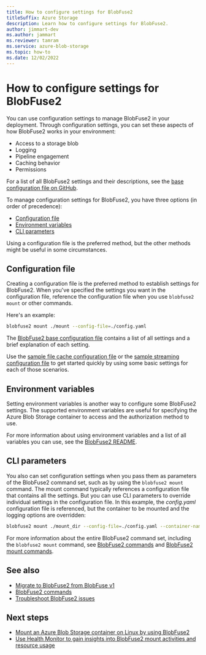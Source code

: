 ```yaml
---
title: How to configure settings for BlobFuse2
titleSuffix: Azure Storage
description: Learn how to configure settings for BlobFuse2.
author: jimmart-dev
ms.author: jammart
ms.reviewer: tamram
ms.service: azure-blob-storage
ms.topic: how-to
ms.date: 12/02/2022
---
```


# How to configure settings for BlobFuse2

You can use configuration settings to manage BlobFuse2 in your deployment. Through configuration settings, you can set these aspects of how BlobFuse2 works in your environment:

- Access to a storage blob
- Logging
- Pipeline engagement
- Caching behavior
- Permissions

For a list of all BlobFuse2 settings and their descriptions, see the [base configuration file on GitHub](https://github.com/Azure/azure-storage-fuse/blob/main/setup/baseConfig.yaml).

To manage configuration settings for BlobFuse2, you have three options (in order of precedence):

- [Configuration file](#configuration-file)
- [Environment variables](#environment-variables)
- [CLI parameters](#cli-parameters)

Using a configuration file is the preferred method, but the other methods might be useful in some circumstances.

## Configuration file

Creating a configuration file is the preferred method to establish settings for BlobFuse2. When you've specified the settings you want in the configuration file, reference the configuration file when you use `blobfuse2 mount` or other commands. 

Here's an example:

````bash
blobfuse2 mount ./mount --config-file=./config.yaml
````

The [BlobFuse2 base configuration file](https://github.com/Azure/azure-storage-fuse/blob/main/setup/baseConfig.yaml) contains a list of all settings and a brief explanation of each setting.

Use the [sample file cache configuration file](https://github.com/Azure/azure-storage-fuse/blob/main/sampleFileCacheConfig.yaml) or the [sample streaming configuration file](https://github.com/Azure/azure-storage-fuse/blob/main/sampleStreamingConfig.yaml) to get started quickly by using some basic settings for each of those scenarios.

## Environment variables

Setting environment variables is another way to configure some BlobFuse2 settings. The supported environment variables are useful for specifying the Azure Blob Storage container to access and the authorization method to use.

For more information about using environment variables and a list of all variables you can use, see the [BlobFuse2 README](https://github.com/Azure/azure-storage-fuse/tree/main#environment-variables).

## CLI parameters

You also can set configuration settings when you pass them as parameters of the BlobFuse2 command set, such as by using the `blobfuse2 mount` command. The mount command typically references a configuration file that contains all the settings. But you can use CLI parameters to override individual settings in the configuration file. In this example, the *config.yaml* configuration file is referenced, but the container to be mounted and the logging options are overridden:

```bash
blobfuse2 mount ./mount_dir --config-file=./config.yaml --container-name=blobfuse2b --log-level=log_debug --log-file-path=./bobfuse2b.log
```

For more information about the entire BlobFuse2 command set, including the `blobfuse2 mount` command, see [BlobFuse2 commands](blobfuse2-commands.md) and [BlobFuse2 mount commands](blobfuse2-commands-mount.md).

## See also

- [Migrate to BlobFuse2 from BlobFuse v1](https://github.com/Azure/azure-storage-fuse/blob/main/MIGRATION.md)
- [BlobFuse2 commands](blobfuse2-commands.md)
- [Troubleshoot BlobFuse2 issues](blobfuse2-troubleshooting.md)

## Next steps

- [Mount an Azure Blob Storage container on Linux by using BlobFuse2](blobfuse2-how-to-deploy.md)
- [Use Health Monitor to gain insights into BlobFuse2 mount activities and resource usage](blobfuse2-health-monitor.md)
